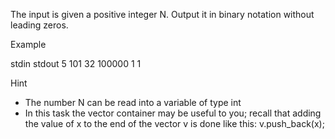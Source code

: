 The input is given a positive integer N. Output it in binary notation without leading zeros.

Example

stdin       stdout
5               101
32          100000
1               1

Hint

- The number N can be read into a variable of type int
- In this task the vector container may be useful to you; recall that adding the value of x to the end of the vector v is done like this: v.push_back(x);
